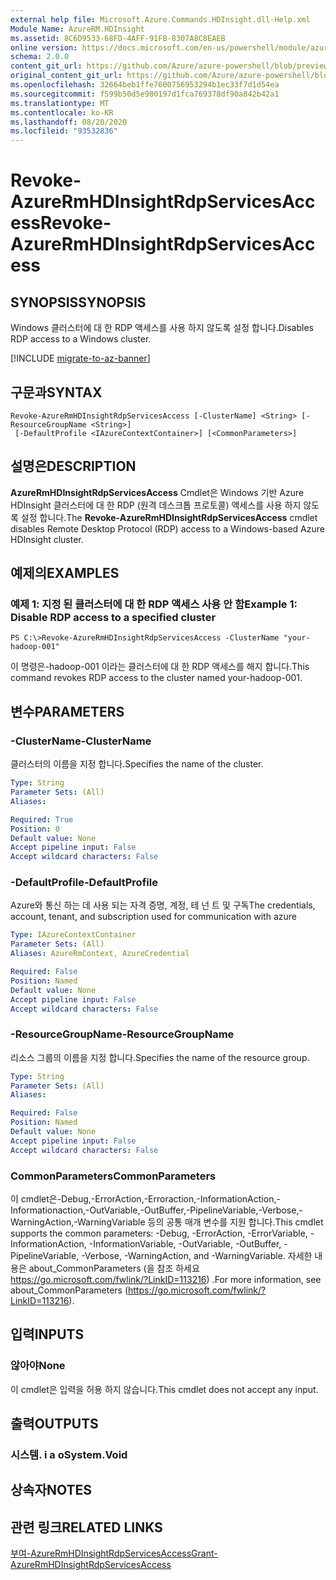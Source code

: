```yaml
---
external help file: Microsoft.Azure.Commands.HDInsight.dll-Help.xml
Module Name: AzureRM.HDInsight
ms.assetid: 8C6D9533-68FD-4AFF-91FB-8307A8C8EAEB
online version: https://docs.microsoft.com/en-us/powershell/module/azurerm.hdinsight/revoke-azurermhdinsightrdpservicesaccess
schema: 2.0.0
content_git_url: https://github.com/Azure/azure-powershell/blob/preview/src/ResourceManager/HDInsight/Commands.HDInsight/help/Revoke-AzureRmHDInsightRdpServicesAccess.md
original_content_git_url: https://github.com/Azure/azure-powershell/blob/preview/src/ResourceManager/HDInsight/Commands.HDInsight/help/Revoke-AzureRmHDInsightRdpServicesAccess.md
ms.openlocfilehash: 32664beb1ffe7600756953294b1ec33f7d1d54ea
ms.sourcegitcommit: f599b50d5e980197d1fca769378df90a842b42a1
ms.translationtype: MT
ms.contentlocale: ko-KR
ms.lasthandoff: 08/20/2020
ms.locfileid: "93532836"
---
```

# <span data-ttu-id="530e2-101">Revoke-AzureRmHDInsightRdpServicesAccess</span><span class="sxs-lookup"><span data-stu-id="530e2-101">Revoke-AzureRmHDInsightRdpServicesAccess</span></span>

## <span data-ttu-id="530e2-102">SYNOPSIS</span><span class="sxs-lookup"><span data-stu-id="530e2-102">SYNOPSIS</span></span>
<span data-ttu-id="530e2-103">Windows 클러스터에 대 한 RDP 액세스를 사용 하지 않도록 설정 합니다.</span><span class="sxs-lookup"><span data-stu-id="530e2-103">Disables RDP access to a Windows cluster.</span></span>

[!INCLUDE [migrate-to-az-banner](../../includes/migrate-to-az-banner.md)]

## <span data-ttu-id="530e2-104">구문과</span><span class="sxs-lookup"><span data-stu-id="530e2-104">SYNTAX</span></span>

```
Revoke-AzureRmHDInsightRdpServicesAccess [-ClusterName] <String> [-ResourceGroupName <String>]
 [-DefaultProfile <IAzureContextContainer>] [<CommonParameters>]
```

## <span data-ttu-id="530e2-105">설명은</span><span class="sxs-lookup"><span data-stu-id="530e2-105">DESCRIPTION</span></span>
<span data-ttu-id="530e2-106">**AzureRmHDInsightRdpServicesAccess** Cmdlet은 Windows 기반 Azure HDInsight 클러스터에 대 한 RDP (원격 데스크톱 프로토콜) 액세스를 사용 하지 않도록 설정 합니다.</span><span class="sxs-lookup"><span data-stu-id="530e2-106">The **Revoke-AzureRmHDInsightRdpServicesAccess** cmdlet disables Remote Desktop Protocol (RDP) access to a Windows-based Azure HDInsight cluster.</span></span>

## <span data-ttu-id="530e2-107">예제의</span><span class="sxs-lookup"><span data-stu-id="530e2-107">EXAMPLES</span></span>

### <span data-ttu-id="530e2-108">예제 1: 지정 된 클러스터에 대 한 RDP 액세스 사용 안 함</span><span class="sxs-lookup"><span data-stu-id="530e2-108">Example 1: Disable RDP access to a specified cluster</span></span>
```
PS C:\>Revoke-AzureRmHDInsightRdpServicesAccess -ClusterName "your-hadoop-001"
```

<span data-ttu-id="530e2-109">이 명령은-hadoop-001 이라는 클러스터에 대 한 RDP 액세스를 해지 합니다.</span><span class="sxs-lookup"><span data-stu-id="530e2-109">This command revokes RDP access to the cluster named your-hadoop-001.</span></span>

## <span data-ttu-id="530e2-110">변수</span><span class="sxs-lookup"><span data-stu-id="530e2-110">PARAMETERS</span></span>

### <span data-ttu-id="530e2-111">-ClusterName</span><span class="sxs-lookup"><span data-stu-id="530e2-111">-ClusterName</span></span>
<span data-ttu-id="530e2-112">클러스터의 이름을 지정 합니다.</span><span class="sxs-lookup"><span data-stu-id="530e2-112">Specifies the name of the cluster.</span></span>

```yaml
Type: String
Parameter Sets: (All)
Aliases: 

Required: True
Position: 0
Default value: None
Accept pipeline input: False
Accept wildcard characters: False
```

### <span data-ttu-id="530e2-113">-DefaultProfile</span><span class="sxs-lookup"><span data-stu-id="530e2-113">-DefaultProfile</span></span>
<span data-ttu-id="530e2-114">Azure와 통신 하는 데 사용 되는 자격 증명, 계정, 테 넌 트 및 구독</span><span class="sxs-lookup"><span data-stu-id="530e2-114">The credentials, account, tenant, and subscription used for communication with azure</span></span>

```yaml
Type: IAzureContextContainer
Parameter Sets: (All)
Aliases: AzureRmContext, AzureCredential

Required: False
Position: Named
Default value: None
Accept pipeline input: False
Accept wildcard characters: False
```

### <span data-ttu-id="530e2-115">-ResourceGroupName</span><span class="sxs-lookup"><span data-stu-id="530e2-115">-ResourceGroupName</span></span>
<span data-ttu-id="530e2-116">리소스 그룹의 이름을 지정 합니다.</span><span class="sxs-lookup"><span data-stu-id="530e2-116">Specifies the name of the resource group.</span></span>

```yaml
Type: String
Parameter Sets: (All)
Aliases: 

Required: False
Position: Named
Default value: None
Accept pipeline input: False
Accept wildcard characters: False
```

### <span data-ttu-id="530e2-117">CommonParameters</span><span class="sxs-lookup"><span data-stu-id="530e2-117">CommonParameters</span></span>
<span data-ttu-id="530e2-118">이 cmdlet은-Debug,-ErrorAction,-Erroraction,-InformationAction,-Informationaction,-OutVariable,-OutBuffer,-PipelineVariable,-Verbose,-WarningAction,-WarningVariable 등의 공통 매개 변수를 지원 합니다.</span><span class="sxs-lookup"><span data-stu-id="530e2-118">This cmdlet supports the common parameters: -Debug, -ErrorAction, -ErrorVariable, -InformationAction, -InformationVariable, -OutVariable, -OutBuffer, -PipelineVariable, -Verbose, -WarningAction, and -WarningVariable.</span></span> <span data-ttu-id="530e2-119">자세한 내용은 about_CommonParameters (을 참조 하세요 https://go.microsoft.com/fwlink/?LinkID=113216) .</span><span class="sxs-lookup"><span data-stu-id="530e2-119">For more information, see about_CommonParameters (https://go.microsoft.com/fwlink/?LinkID=113216).</span></span>

## <span data-ttu-id="530e2-120">입력</span><span class="sxs-lookup"><span data-stu-id="530e2-120">INPUTS</span></span>

### <span data-ttu-id="530e2-121">않아야</span><span class="sxs-lookup"><span data-stu-id="530e2-121">None</span></span>
<span data-ttu-id="530e2-122">이 cmdlet은 입력을 허용 하지 않습니다.</span><span class="sxs-lookup"><span data-stu-id="530e2-122">This cmdlet does not accept any input.</span></span>

## <span data-ttu-id="530e2-123">출력</span><span class="sxs-lookup"><span data-stu-id="530e2-123">OUTPUTS</span></span>

### <span data-ttu-id="530e2-124">시스템. i a o</span><span class="sxs-lookup"><span data-stu-id="530e2-124">System.Void</span></span>

## <span data-ttu-id="530e2-125">상속자</span><span class="sxs-lookup"><span data-stu-id="530e2-125">NOTES</span></span>

## <span data-ttu-id="530e2-126">관련 링크</span><span class="sxs-lookup"><span data-stu-id="530e2-126">RELATED LINKS</span></span>

[<span data-ttu-id="530e2-127">부여-AzureRmHDInsightRdpServicesAccess</span><span class="sxs-lookup"><span data-stu-id="530e2-127">Grant-AzureRmHDInsightRdpServicesAccess</span></span>](./Grant-AzureRmHDInsightRdpServicesAccess.md)


